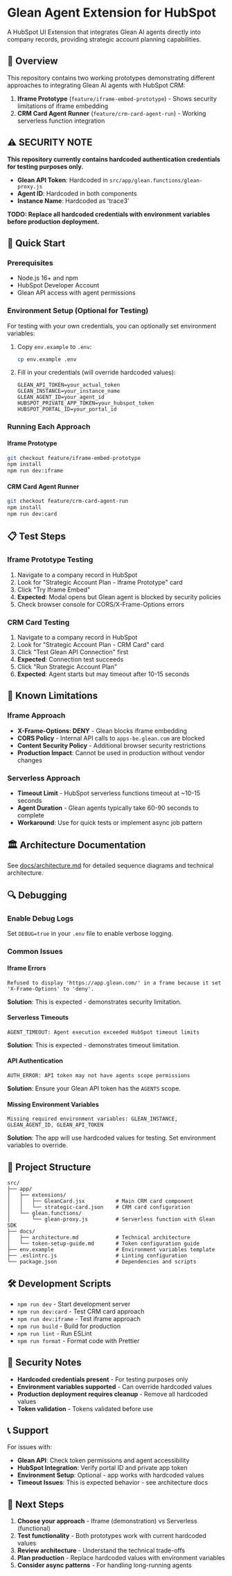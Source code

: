 # Glean Agent Extension for HubSpot

A HubSpot UI Extension that integrates Glean AI agents directly into company records, providing strategic account planning capabilities.

## 🎯 Overview

This repository contains two working prototypes demonstrating different approaches to integrating Glean AI agents with HubSpot CRM:

1. **Iframe Prototype** (`feature/iframe-embed-prototype`) - Shows security limitations of iframe embedding
2. **CRM Card Agent Runner** (`feature/crm-card-agent-run`) - Working serverless function integration

## ⚠️ SECURITY NOTE

**This repository currently contains hardcoded authentication credentials for testing purposes only.**
- **Glean API Token**: Hardcoded in `src/app/glean.functions/glean-proxy.js`
- **Agent ID**: Hardcoded in both components
- **Instance Name**: Hardcoded as 'trace3'

**TODO: Replace all hardcoded credentials with environment variables before production deployment.**

## 🚀 Quick Start

### Prerequisites
- Node.js 16+ and npm
- HubSpot Developer Account
- Glean API access with agent permissions

### Environment Setup (Optional for Testing)
For testing with your own credentials, you can optionally set environment variables:

1. Copy `env.example` to `.env`:
   ```bash
   cp env.example .env
   ```

2. Fill in your credentials (will override hardcoded values):
   ```env
   GLEAN_API_TOKEN=your_actual_token
   GLEAN_INSTANCE=your_instance_name
   GLEAN_AGENT_ID=your_agent_id
   HUBSPOT_PRIVATE_APP_TOKEN=your_hubspot_token
   HUBSPOT_PORTAL_ID=your_portal_id
   ```

### Running Each Approach

#### Iframe Prototype
```bash
git checkout feature/iframe-embed-prototype
npm install
npm run dev:iframe
```

#### CRM Card Agent Runner
```bash
git checkout feature/crm-card-agent-run
npm install
npm run dev:card
```

## 📋 Test Steps

### Iframe Prototype Testing
1. Navigate to a company record in HubSpot
2. Look for "Strategic Account Plan - Iframe Prototype" card
3. Click "Try Iframe Embed"
4. **Expected**: Modal opens but Glean agent is blocked by security policies
5. Check browser console for CORS/X-Frame-Options errors

### CRM Card Testing
1. Navigate to a company record in HubSpot
2. Look for "Strategic Account Plan - CRM Card" card
3. Click "Test Glean API Connection" first
4. **Expected**: Connection test succeeds
5. Click "Run Strategic Account Plan"
6. **Expected**: Agent starts but may timeout after 10-15 seconds

## 🚨 Known Limitations

### Iframe Approach
- **X-Frame-Options: DENY** - Glean blocks iframe embedding
- **CORS Policy** - Internal API calls to `apps-be.glean.com` are blocked
- **Content Security Policy** - Additional browser security restrictions
- **Production Impact**: Cannot be used in production without vendor changes

### Serverless Approach
- **Timeout Limit** - HubSpot serverless functions timeout at ~10-15 seconds
- **Agent Duration** - Glean agents typically take 60-90 seconds to complete
- **Workaround**: Use for quick tests or implement async job pattern

## 🏛️ Architecture Documentation

See [docs/architecture.md](./docs/architecture.md) for detailed sequence diagrams and technical architecture.

## 🔍 Debugging

### Enable Debug Logs
Set `DEBUG=true` in your `.env` file to enable verbose logging.

### Common Issues

#### Iframe Errors
```
Refused to display 'https://app.glean.com/' in a frame because it set 'X-Frame-Options' to 'deny'.
```
**Solution**: This is expected - demonstrates security limitation.

#### Serverless Timeouts
```
AGENT_TIMEOUT: Agent execution exceeded HubSpot timeout limits
```
**Solution**: This is expected - demonstrates timeout limitation.

#### API Authentication
```
AUTH_ERROR: API token may not have agents scope permissions
```
**Solution**: Ensure your Glean API token has the `AGENTS` scope.

#### Missing Environment Variables
```
Missing required environment variables: GLEAN_INSTANCE, GLEAN_AGENT_ID, GLEAN_API_TOKEN
```
**Solution**: The app will use hardcoded values for testing. Set environment variables to override.

## 📁 Project Structure

```
src/
├── app/
│   ├── extensions/
│   │   ├── GleanCard.jsx          # Main CRM card component
│   │   └── strategic-card.json    # CRM card configuration
│   └── glean.functions/
│       └── glean-proxy.js         # Serverless function with Glean SDK
├── docs/
│   ├── architecture.md            # Technical architecture
│   └── token-setup-guide.md       # Token configuration guide
├── env.example                    # Environment variables template
├── .eslintrc.js                   # Linting configuration
└── package.json                   # Dependencies and scripts
```

## 🛠️ Development Scripts

- `npm run dev` - Start development server
- `npm run dev:card` - Test CRM card approach
- `npm run dev:iframe` - Test iframe approach
- `npm run build` - Build for production
- `npm run lint` - Run ESLint
- `npm run format` - Format code with Prettier

## 🔐 Security Notes

- **Hardcoded credentials present** - For testing purposes only
- **Environment variables supported** - Can override hardcoded values
- **Production deployment requires cleanup** - Remove all hardcoded values
- **Token validation** - Tokens validated before use

## 📞 Support

For issues with:
- **Glean API**: Check token permissions and agent accessibility
- **HubSpot Integration**: Verify portal ID and private app token
- **Environment Setup**: Optional - app works with hardcoded values
- **Timeout Issues**: This is expected behavior - see architecture docs

## 🎯 Next Steps

1. **Choose your approach** - Iframe (demonstration) vs Serverless (functional)
2. **Test functionality** - Both prototypes work with current hardcoded values
3. **Review architecture** - Understand the technical trade-offs
4. **Plan production** - Replace hardcoded values with environment variables
5. **Consider async patterns** - For handling long-running agents 